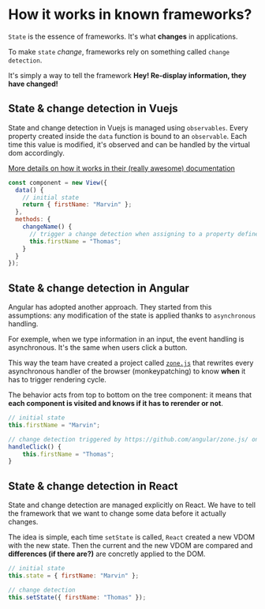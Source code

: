 # How it works in known frameworks?

`State` is the essence of frameworks. It's what **changes** in applications.

To make `state` _change_, frameworks rely on something
called `change detection`.

It's simply a way to tell the framework **Hey! Re-display information, they have changed!**

## State & change detection in Vuejs

State and change detection in Vuejs is managed using `observables`. Every property created inside the `data` function is
bound to an `observable`. Each time this value is modified, it's observed and can be handled by the virtual dom accordingly.

[More details on how it works in their (really awesome) documentation](https://vuejs.org/v2/guide/reactivity.html)

```javascript
const component = new View({
  data() {
    // initial state
    return { firstName: "Marvin" };
  },
  methods: {
    changeName() {
      // trigger a change detection when assigning to a property defined in data()`
      this.firstName = "Thomas";
    }
  }
});
```

## State & change detection in Angular

Angular has adopted another approach. They started from this assumptions: any modification of the state is applied
thanks to `asynchronous` handling.

For exemple, when we type information in an input, the event handling is asynchronous. It's the same when users click a button.

This way the team have created a project called [`zone.js`](https://github.com/angular/zone.js/) that rewrites every asynchronous handler of the browser
(monkeypatching) to know **when** it has to trigger rendering cycle.

The behavior acts from top to bottom on the tree component: it means that **each component is visited and knows if it has to rerender or not**.

```javascript
// initial state
this.firstName = "Marvin";

// change detection triggered by https://github.com/angular/zone.js/ on asynchronous behaviors
handleClick() {
	this.firstName = "Thomas";
}
```

## State & change detection in React

State and change detection are managed explicitly on React. We have to tell the framework that we want to change some data before it actually changes.

The idea is simple, each time `setState` is called, `React` created a new VDOM with the new state. Then the current and the new VDOM are compared and
**differences (if there are?)** are concretly applied to the DOM.

```jsx
// initial state
this.state = { firstName: "Marvin" };

// change detection
this.setState({ firstName: "Thomas" });
```
